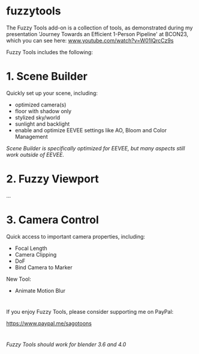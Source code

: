 # fuzzytools

The Fuzzy Tools add-on is a collection of tools, as demonstrated during my presentation 'Journey Towards an Efficient 1-Person Pipeline' at BCON23, which you can see here: www.youtube.com/watch?v=W01lQrcCz9s

Fuzzy Tools includes the following:

# 1. Scene Builder
Quickly set up your scene, including:
- optimized camera(s)
- floor with shadow only
- stylized sky/world
- sunlight and backlight
- enable and optimize EEVEE settings like AO, Bloom and Color Management

_Scene Builder is specifically optimized for EEVEE, but many aspects still work outside of EEVEE._

# 2. Fuzzy Viewport
...

# 3. Camera Control
Quick access to important camera properties, including:
- Focal Length
- Camera Clipping
- DoF
- Bind Camera to Marker

New Tool:
- Animate Motion Blur
#
If you enjoy Fuzzy Tools, please consider supporting me on PayPal:

https://www.paypal.me/sagotoons
#
_Fuzzy Tools should work for blender 3.6 and 4.0_
